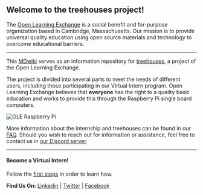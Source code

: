 ## Welcome to the treehouses project!

The [Open Learning Exchange](http://www.ole.org/) is a social benefit and for-purpose organization based in Cambridge, Massachusetts. Our mission is to provide universal quality education using open source materials and technology to overcome educational barriers.

---

This [MDwiki](https://dynalon.github.io/mdwiki/#!index.md) serves as an information repository for [treehouses](https://github.com/treehouses), a project of the Open Learning Exchange.


The  project is divided into several parts to meet the needs of different users, including those participating in our Virtual Intern program. Open Learning Exchange believes that **everyone** has the right to a quality basic education and works to provide this through the Raspberry Pi single board computers. 

![OLE Raspberry Pi](./images/OLE_RPi.png)

More information about the internship and treehouses can be found in our [FAQ](https://treehouses.io/#!./pages/vi/faq.md#General_Internship_Questions). 
Should you wish to reach out for information or assistance, feel free to contact us in [our Discord server](https://discord.gg/NdrumrSNSA).

---

#### Become a Virtual Intern!
Follow the [first steps](pages/vi/firststeps.md) in order to learn how.

**Find Us On:** [Linkedin](https://www.linkedin.com/company/open-learning-exchange) | [Twitter](https://twitter.com/oleorg) | [Facebook](https://www.facebook.com/openlearningexchange/)
